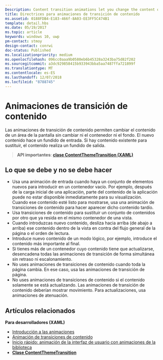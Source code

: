 ```yaml
---
Description: Content transition animations let you change the content of an area of the screen while keeping the container or background constant. New content fades in. If there is existing content to be replaced, that content fades out.
title: Directrices para animaciones de transición de contenido
ms.assetid: 0188FDB4-E183-466f-8A03-EE3FF5C474B1
template: detail.hbs
ms.date: 05/19/2017
ms.topic: article
keywords: windows 10, uwp
pm-contact: stmoy
design-contact: conrwi
doc-status: Published
ms.localizationpriority: medium
ms.openlocfilehash: 096cc0aaa9b0580eb6b45328a3243ba75d82f202
ms.sourcegitcommit: a3dc929858415b933943bba5aa7487ffa721899f
ms.translationtype: MT
ms.contentlocale: es-ES
ms.lasthandoff: 12/07/2018
ms.locfileid: "8788745"
---
```

# <a name="content-transition-animations"></a>Animaciones de transición de contenido



Las animaciones de transición de contenido permiten cambiar el contenido de un área de la pantalla sin cambiar ni el contenedor ni el fondo. El nuevo contenido hace un fundido de entrada. Si hay contenido existente para sustituir, el contenido realiza un fundido de salida.

> **API importantes**: [**clase ContentThemeTransition (XAML)**](https://msdn.microsoft.com/library/windows/apps/br243104)

## <a name="dos-and-donts"></a>Lo que se debe y no se debe hacer


-   Usa una animación de entrada cuando haya un conjunto de elementos nuevos para introducir en un contenedor vacío. Por ejemplo, después de la carga inicial de una aplicación, parte del contenido de la aplicación puede no estar disponible inmediatamente para su visualización. Cuando ese contenido esté listo para mostrarse, usa una animación de transiciones de contenido para hacer aparecer dicho contenido tardío.
-   Usa transiciones de contenido para sustituir un conjunto de contenidos por otro que ya resida en el mismo contenedor de una vista.
-   Cuando introduzcas nuevo contenido, desliza hacia arriba (de abajo a arriba) ese contenido dentro de la vista en contra del flujo general de la página o el orden de lectura.
-   Introduce nuevo contenido de un modo lógico, por ejemplo, introduce el contenido más importante al final.
-   Si tienes más de un contenedor cuyo contenido tiene que actualizarse, desencadena todas las animaciones de transición de forma simultánea sin retraso ni escalonamiento.
-   No uses animaciones de transiciones de contenido cuando toda la página cambia. En ese caso, usa las animaciones de transición de página.
-   No uses animaciones de transiciones de contenido si el contenido solamente se está actualizando. Las animaciones de transición de contenido deberían mostrar movimiento. Para actualizaciones, usa animaciones de atenuación.



## <a name="related-articles"></a>Artículos relacionados

**Para desarrolladores (XAML)**
* [Introducción a las animaciones](https://msdn.microsoft.com/library/windows/apps/mt187350)
* [Animación de transiciones de contenido](https://msdn.microsoft.com/library/windows/apps/xaml/jj649426)
* [Inicio rápido: animación de la interfaz de usuario con animaciones de la biblioteca](https://msdn.microsoft.com/library/windows/apps/xaml/hh452703)
* [**Clase ContentThemeTransition**](https://msdn.microsoft.com/library/windows/apps/br243104)

 

 





